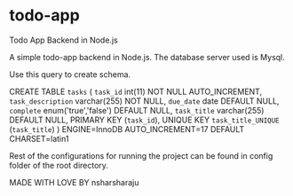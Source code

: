 # todo-app
Todo App Backend in Node.js

A simple todo-app backend in Node.js. The database server used is Mysql.

Use this query to create schema.

CREATE TABLE `tasks` (
 `task_id` int(11) NOT NULL AUTO_INCREMENT,
 `task_description` varchar(255) NOT NULL,
 `due_date` date DEFAULT NULL,
 `complete` enum('true','false') DEFAULT NULL,
 `task_title` varchar(255) DEFAULT NULL,
 PRIMARY KEY (`task_id`),
 UNIQUE KEY `task_title_UNIQUE` (`task_title`)
) ENGINE=InnoDB AUTO_INCREMENT=17 DEFAULT CHARSET=latin1

Rest of the configurations for running the project can be found in config folder of the root directory.

MADE WITH LOVE BY nsharsharaju
